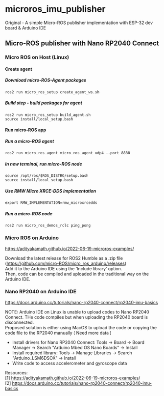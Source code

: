 # microros_imu_publisher
Original - A simple Micro-ROS publisher implementation with ESP-32 dev board &amp; Arduino IDE

## Micro-ROS publisher with Nano RP2040 Connect 

### Micro ROS on Host (Linux) 
#### Create agent
  ##### Download micro-ROS-Agent packages
    ros2 run micro_ros_setup create_agent_ws.sh
  ##### Build step - build packages for agent
    ros2 run micro_ros_setup build_agent.sh
    source install/local_setup.bash
#### Run micro-ROS app
  ##### Run a micro-ROS agent
    ros2 run micro_ros_agent micro_ros_agent udp4 --port 8888
  
  ##### In new terminal, run micro-ROS node
    source /opt/ros/$ROS_DISTRO/setup.bash
    source install/local_setup.bash
  ##### Use RMW Micro XRCE-DDS implementation
    export RMW_IMPLEMENTATION=rmw_microxrcedds
  ##### Run a micro-ROS node
    ros2 run micro_ros_demos_rclc ping_pong


### Micro ROS on Arduino 
https://adityakamath.github.io/2022-06-19-microros-examples/  

Download the latest release for ROS2 Humble as a .zip file (https://github.com/micro-ROS/micro_ros_arduino/releases)   
Add it to the Arduino IDE using the ‘Include library’ option.   
Then, code can be compiled and uploaded in the traditional way on the Arduino IDE.  

### Nano RP2040 on Arduino IDE
https://docs.arduino.cc/tutorials/nano-rp2040-connect/rp2040-imu-basics  

NOTE: Arduino IDE on Linux is unable to upload codes to Nano RP2040 Connect. THe code compiles but when uploading the RP2040 board is disconnected.  
Proposed solution is either using MacOS to upload the code or copying the code file to the RP2040 manually ( Need more data )  

- Install drivers for Nano RP2040 Connect: Tools -> Board -> Board Manager -> Search "Arduino Mbed OS Nano Boards" -> Install  
- Install required library: Tools -> Manage Libraries -> Search "Arduino_LSM6DSOX" -> Install  
- Write code to access accelerometer and gyroscope data  

Resources:  
[1] https://adityakamath.github.io/2022-06-19-microros-examples/  
[2] https://docs.arduino.cc/tutorials/nano-rp2040-connect/rp2040-imu-basics  
      
